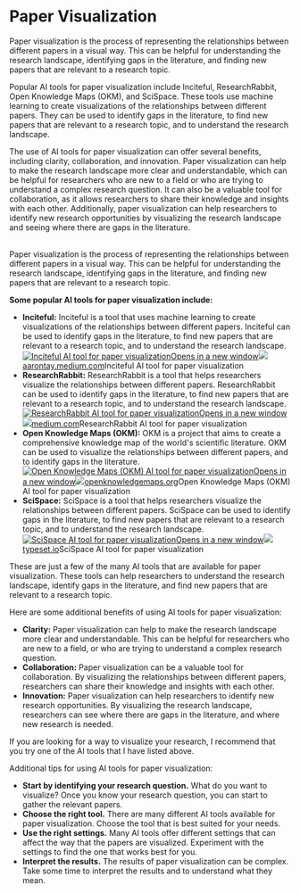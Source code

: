 # Paper Visualization

Paper visualization is the process of representing the relationships between different papers in a visual way. This can be helpful for understanding the research landscape, identifying gaps in the literature, and finding new papers that are relevant to a research topic.

Popular AI tools for paper visualization include Inciteful, ResearchRabbit, Open Knowledge Maps (OKM), and SciSpace. These tools use machine learning to create visualizations of the relationships between different papers. They can be used to identify gaps in the literature, to find new papers that are relevant to a research topic, and to understand the research landscape.

The use of AI tools for paper visualization can offer several benefits, including clarity, collaboration, and innovation. Paper visualization can help to make the research landscape more clear and understandable, which can be helpful for researchers who are new to a field or who are trying to understand a complex research question. It can also be a valuable tool for collaboration, as it allows researchers to share their knowledge and insights with each other. Additionally, paper visualization can help researchers to identify new research opportunities by visualizing the research landscape and seeing where there are gaps in the literature.

\
Paper visualization is the process of representing the relationships between different papers in a visual way. This can be helpful for understanding the research landscape, identifying gaps in the literature, and finding new papers that are relevant to a research topic.

**Some popular AI tools for paper visualization include:**

* **Inciteful:** Inciteful is a tool that uses machine learning to create visualizations of the relationships between different papers. Inciteful can be used to identify gaps in the literature, to find new papers that are relevant to a research topic, and to understand the research landscape.[![Inciteful AI tool for paper visualization](https://lh3.googleusercontent.com/bip/APOwr83Ux-zdC4pCI\_6oyO\_tRJDFZoZN48lhlSOWA7xlvwB6N8N1EKsqrfTsGDSddJ0B2GrvDZeQc4BMDCvuER38wY3p2zAV4O6Z6pywh5tFIzZO4gt9T6aMav-3ICasc7xL\_kuSyXg5=w250-h200-p)Opens in a new window](https://aarontay.medium.com/3-new-tools-to-try-for-literature-mapping-connected-papers-inciteful-and-litmaps-a399f27622a)[![](https://encrypted-tbn2.gstatic.com/favicon-tbn?q=tbn:ANd9GcRhUSN3fD4zz8EEBlDuW4u4ocJ11qr2Agy3slGgdKL0ZJfT0TZRkjnyPW1q4tR9WBYwo7uCilKC7X6xRcgyOdzM4DbV2ftiO7tMxj-1Ag)aarontay.medium.com](https://aarontay.medium.com/3-new-tools-to-try-for-literature-mapping-connected-papers-inciteful-and-litmaps-a399f27622a)Inciteful AI tool for paper visualization
* **ResearchRabbit:** ResearchRabbit is a tool that helps researchers visualize the relationships between different papers. ResearchRabbit can be used to identify gaps in the literature, to find new papers that are relevant to a research topic, and to understand the research landscape.[![ResearchRabbit AI tool for paper visualization](https://lh3.googleusercontent.com/bip/APOwr82AQKFWTTHDxHKy9hFHFM\_cdFrMB2zoOx1RDwUvhlPGd8M4zflnNEUlMQDHw\_xEFvoPiJVoUff1DD\_NnhSeFU6mdivLkwGBXrPWbLoWfG-0lBAGMqmnl6PrAlC5l4JBAImVek32\_ZJ6\_8QW=w250-h200-p)Opens in a new window](https://medium.com/a-academic-librarians-thoughts-on-open-access/researchrabbit-is-out-of-beta-my-review-of-this-new-literature-mapping-tool-3c593d061c63)[![](https://encrypted-tbn0.gstatic.com/favicon-tbn?q=tbn:ANd9GcR-luPlDlD1SFs9hRigBPkt8jfeNrQl2lCButRF3S6a8RvvZStncCLDMwsM865Yfv2-I1NEaNUT9CW8qKM2Cq1JYOkgmA)medium.com](https://medium.com/a-academic-librarians-thoughts-on-open-access/researchrabbit-is-out-of-beta-my-review-of-this-new-literature-mapping-tool-3c593d061c63)ResearchRabbit AI tool for paper visualization
* **Open Knowledge Maps (OKM):** OKM is a project that aims to create a comprehensive knowledge map of the world's scientific literature. OKM can be used to visualize the relationships between different papers, and to identify gaps in the literature.[![Open Knowledge Maps (OKM) AI tool for paper visualization](https://lh3.googleusercontent.com/bip/APOwr80u6h66VBtmIoS3hYPA1MhqxVFox3-1RZ6EsEj12EEhOeC5qa7tkMO\_egsxhUMkOB\_xnXc3st4qTSgylYzTnkdsGRCJ\_Grnn3cWey7vQQ=w250-h200-p)Opens in a new window](https://openknowledgemaps.org/)[![](https://encrypted-tbn0.gstatic.com/favicon-tbn?q=tbn:ANd9GcQPFXoqytG4AzDzb6HVHs-HqqmBVQE7\_R0\_kTAVXXMioKBSi47yBbkznXd8mcSl0syFwfgg4gOXplWWQOwEN0NXHBRuTC0b8NsF\_QnlC6lJ)openknowledgemaps.org](https://openknowledgemaps.org/)Open Knowledge Maps (OKM) AI tool for paper visualization
* **SciSpace:** SciSpace is a tool that helps researchers visualize the relationships between different papers. SciSpace can be used to identify gaps in the literature, to find new papers that are relevant to a research topic, and to understand the research landscape.[![SciSpace AI tool for paper visualization](https://lh3.googleusercontent.com/bip/APOwr82o9liyPTvXoNS3G2zfQFbq3J-taHrGHEDwHyOaKd4OzYYO\_9\_hcMZzPV7NlXIMpGGUbtAAxSkeKAsOE5FHN6ezLb0Uczc6ezlkskvzuzwcI5hno7v8f2T1xMdG9Cjd-wd3LMV39ScSqEMX1haBZChm0-3taA33HzWY3N0lfFnQZDgTQS6-2WARzaDXnA=w250-h200-p)Opens in a new window](https://typeset.io/resources/introducing-copilot-ai-assistant-explains-research-papers/)[![](https://encrypted-tbn3.gstatic.com/favicon-tbn?q=tbn:ANd9GcTKWR7lbAnoS7MLBs4Ga1IO7WHjmORMavqNO\_Vp07RJ7aATCNdApul1hIVsZm2eDUO4a7lUUE8fIwYdsEAQsvk0FxEgtg)typeset.io](https://typeset.io/resources/introducing-copilot-ai-assistant-explains-research-papers/)SciSpace AI tool for paper visualization

These are just a few of the many AI tools that are available for paper visualization. These tools can help researchers to understand the research landscape, identify gaps in the literature, and find new papers that are relevant to a research topic.

Here are some additional benefits of using AI tools for paper visualization:

* **Clarity:** Paper visualization can help to make the research landscape more clear and understandable. This can be helpful for researchers who are new to a field, or who are trying to understand a complex research question.
* **Collaboration:** Paper visualization can be a valuable tool for collaboration. By visualizing the relationships between different papers, researchers can share their knowledge and insights with each other.
* **Innovation:** Paper visualization can help researchers to identify new research opportunities. By visualizing the research landscape, researchers can see where there are gaps in the literature, and where new research is needed.

If you are looking for a way to visualize your research, I recommend that you try one of the AI tools that I have listed above.

Additional tips for using AI tools for paper visualization:

* **Start by identifying your research question.** What do you want to visualize? Once you know your research question, you can start to gather the relevant papers.
* **Choose the right tool.** There are many different AI tools available for paper visualization. Choose the tool that is best suited for your needs.
* **Use the right settings.** Many AI tools offer different settings that can affect the way that the papers are visualized. Experiment with the settings to find the one that works best for you.
* **Interpret the results.** The results of paper visualization can be complex. Take some time to interpret the results and to understand what they mean.
